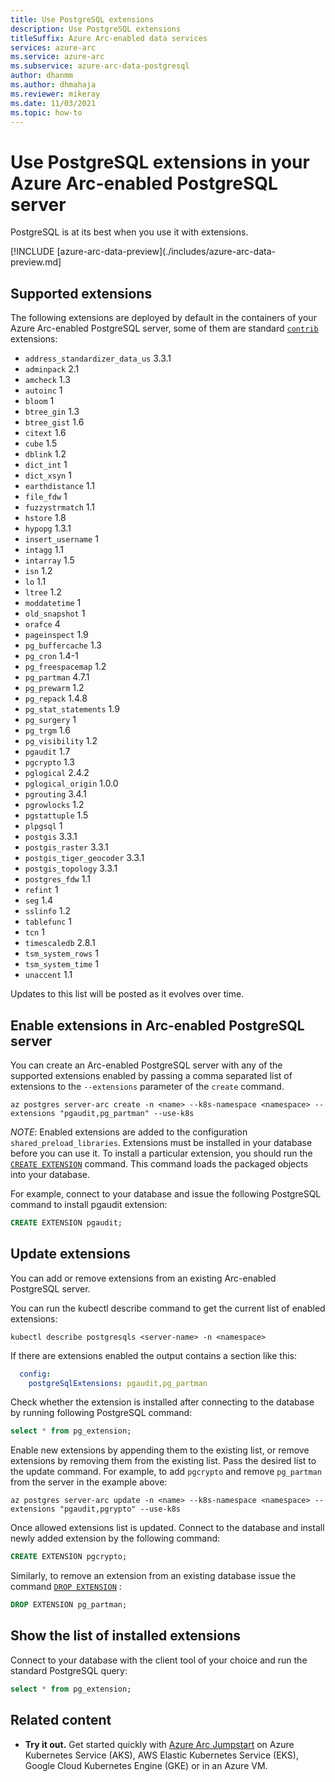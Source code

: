 ```yaml
---
title: Use PostgreSQL extensions
description: Use PostgreSQL extensions
titleSuffix: Azure Arc-enabled data services
services: azure-arc
ms.service: azure-arc
ms.subservice: azure-arc-data-postgresql
author: dhanmm
ms.author: dhmahaja
ms.reviewer: mikeray
ms.date: 11/03/2021
ms.topic: how-to
---
```


# Use PostgreSQL extensions in your Azure Arc-enabled PostgreSQL server

PostgreSQL is at its best when you use it with extensions.

[!INCLUDE [azure-arc-data-preview](./includes/azure-arc-data-preview.md]

## Supported extensions
The following extensions are deployed by default in the containers of your Azure Arc-enabled PostgreSQL server, some of them are standard [`contrib`](https://www.postgresql.org/docs/14/contrib.html) extensions:
- `address_standardizer_data_us` 3.3.1
- `adminpack` 2.1
- `amcheck` 1.3
- `autoinc` 1
- `bloom` 1
- `btree_gin` 1.3
- `btree_gist` 1.6
- `citext` 1.6
- `cube` 1.5
- `dblink` 1.2
- `dict_int` 1
- `dict_xsyn` 1
- `earthdistance` 1.1
- `file_fdw` 1
- `fuzzystrmatch` 1.1
- `hstore` 1.8
- `hypopg` 1.3.1
- `insert_username` 1
- `intagg` 1.1
- `intarray` 1.5
- `isn` 1.2
- `lo` 1.1
- `ltree` 1.2
- `moddatetime` 1
- `old_snapshot` 1
- `orafce` 4
- `pageinspect` 1.9
- `pg_buffercache` 1.3
- `pg_cron` 1.4-1
- `pg_freespacemap` 1.2
- `pg_partman` 4.7.1
- `pg_prewarm` 1.2
- `pg_repack` 1.4.8
- `pg_stat_statements` 1.9
- `pg_surgery` 1
- `pg_trgm` 1.6
- `pg_visibility` 1.2
- `pgaudit` 1.7
- `pgcrypto` 1.3
- `pglogical` 2.4.2
- `pglogical_origin` 1.0.0
- `pgrouting` 3.4.1
- `pgrowlocks` 1.2
- `pgstattuple` 1.5
- `plpgsql` 1
- `postgis` 3.3.1
- `postgis_raster` 3.3.1
- `postgis_tiger_geocoder` 3.3.1
- `postgis_topology` 3.3.1
- `postgres_fdw` 1.1
- `refint` 1
- `seg` 1.4
- `sslinfo` 1.2
- `tablefunc` 1
- `tcn` 1
- `timescaledb` 2.8.1
- `tsm_system_rows` 1
- `tsm_system_time` 1
- `unaccent` 1.1

Updates to this list will be posted as it evolves over time.

## Enable extensions in Arc-enabled PostgreSQL server
You can create an Arc-enabled PostgreSQL server with any of the supported extensions enabled by passing a comma separated list of extensions to the `--extensions` parameter of the `create` command. 

```azurecli
az postgres server-arc create -n <name> --k8s-namespace <namespace> --extensions "pgaudit,pg_partman" --use-k8s
```
*NOTE*: Enabled extensions are added to the configuration ``shared_preload_libraries``. Extensions must be installed in your database before you can use it. To install a particular extension, you should run the [`CREATE EXTENSION`](https://www.postgresql.org/docs/current/sql-createextension.html) command. This command loads the packaged objects into your database.

For example, connect to your database and issue the following PostgreSQL command to install pgaudit extension:

```SQL
CREATE EXTENSION pgaudit;
```

## Update extensions
You can add or remove extensions from an existing Arc-enabled PostgreSQL server.

You can run the kubectl describe command to get the current list of enabled extensions:
```console
kubectl describe postgresqls <server-name> -n <namespace>
```
If there are extensions enabled the output contains a section like this:
```yml
  config:
    postgreSqlExtensions: pgaudit,pg_partman
```

Check whether the extension is installed after connecting to the database by running following PostgreSQL command:
```SQL
select * from pg_extension;
```

Enable new extensions by appending them to the existing list, or remove extensions by removing them from the existing list. Pass the desired list to the update command. For example, to add `pgcrypto` and remove `pg_partman` from the server in the example above:

```azurecli
az postgres server-arc update -n <name> --k8s-namespace <namespace> --extensions "pgaudit,pgrypto" --use-k8s
```

Once allowed extensions list is updated. Connect to the database and install newly added extension by the following command:

```SQL
CREATE EXTENSION pgcrypto;
```

Similarly, to remove an extension from an existing database issue the command [`DROP EXTENSION`](https://www.postgresql.org/docs/current/sql-dropextension.html) :

```SQL
DROP EXTENSION pg_partman;
```

## Show the list of installed extensions
Connect to your database with the client tool of your choice and run the standard PostgreSQL query:
```SQL
select * from pg_extension;
```

## Related content
- **Try it out.** Get started quickly with [Azure Arc Jumpstart](https://github.com/microsoft/azure_arc#azure-arc-enabled-data-services) on Azure Kubernetes Service (AKS), AWS Elastic Kubernetes Service (EKS), Google Cloud Kubernetes Engine (GKE) or in an Azure VM. 